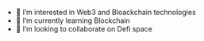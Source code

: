 - 👀 I’m interested in Web3 and Bloackchain technologies
- 🌱 I’m currently learning Blockchain
- 💞️ I’m looking to collaborate on Defi space

<!---

--->
